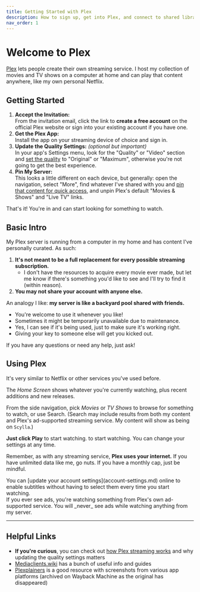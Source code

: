```yaml
---
title: Getting Started with Plex
description: How to sign up, get into Plex, and connect to shared libraries.
nav_order: 1
---
```

# Welcome to Plex
[Plex](https://www.plex.tv/) lets people create their own streaming service. I host my collection of movies and TV shows on a computer at home and can play that content anywhere, like my own personal Netflix.

## Getting Started

1. **Accept the Invitation:**  
From the invitation email, click the link to **create a free account** on the official Plex website or sign into your existing account if you have one.
2. **Get the Plex App:**  
Install the app on your streaming device of choice and sign in.
3. **Update the Quality Settings:** _(optional but important)_  
In your app's Settings menu, look for the "Quality" or "Video" section and [set the quality](quality-settings.md) to "Original" or "Maximum", otherwise you're not going to get the best experience.
4. **Pin My Server:**  
This looks a little different on each device, but generally: open the navigation, select "More", find whatever I've shared with you and [pin that content for quick access](https://support.plex.tv/articles/customizing-the-apps/#toc-0), and unpin Plex's default "Movies & Shows" and "Live TV" links.

That's it! You're in and can start looking for something to watch.

## Basic Intro
My Plex server is running from a computer in my home and has content I've personally curated. As such:

1. **It's not meant to be a full replacement for every possible streaming subscription.**
   * I don't have the resources to acquire every movie ever made, but let me know if there's something you'd like to see and I'll try to find it (within reason).
2. **You may not share your account with anyone else.**

An analogy I like: **my server is like a backyard pool shared with friends.**
* You're welcome to use it whenever you like!
* Sometimes it might be temporarily unavailable due to maintenance.
* Yes, I can see if it's being used, just to make sure it's working right.
* Giving your key to someone else will get you kicked out.

If you have any questions or need any help, just ask!

## Using Plex
It's very similar to Netflix or other services you've used before.

The _Home Screen_ shows whatever you're currently watching, plus recent additions and new releases.

From the side navigation, pick _Movies_ or _TV Shows_ to browse for something to watch, or use Search. (Search may include results from both my content and Plex's ad-supported streaming service. My content will show as being on `Scylla`.)

**Just click Play** to start watching. to start watching. You can change your settings at any time.

Remember, as with any streaming service, **Plex uses your internet.** If you have unlimited data like me, go nuts. If you have a monthly cap, just be mindful.

<div class="alert alert-info">
  You can [update your account settings](account-settings.md) online to enable subtitles without having to select them every time you start watching.
</div>

<div class="alert alert-warning">
  If you ever see ads, you're watching something from Plex's own ad-supported service. You will _never_ see ads while watching anything from my server.
</div>

-----

## Helpful Links
* **If you're curious**, you can check out [how Plex streaming works](faqs.md) and why updating the quality settings matters
* [Mediaclients.wiki](https://mediaclients.wiki/en/Plex) has a bunch of useful info and guides
* [Plexplainers](https://web.archive.org/web/20250317201942/http://plxplainers.xyz/) is a good resource with screenshots from various app platforms (archived on Wayback Machine as the original has disappeared)

